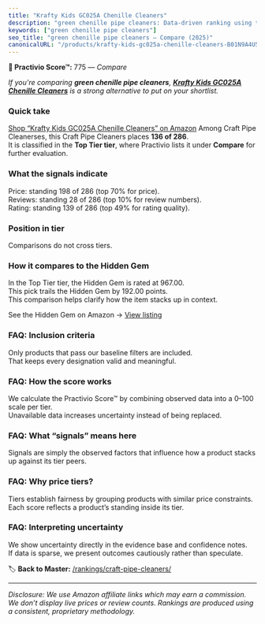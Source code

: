 ```yaml
---
title: "Krafty Kids GC025A Chenille Cleaners"
description: "green chenille pipe cleaners: Data-driven ranking using the Practivio Score™. Positioned by quality, value, demand, findability, momentum."
keywords: ["green chenille pipe cleaners"]
seo_title: "green chenille pipe cleaners — Compare (2025)"
canonicalURL: "/products/krafty-kids-gc025a-chenille-cleaners-B01N9A4U53/"
---
```


**🛒 Practivio Score™:** 775 — _Compare_


*If you're comparing **green chenille pipe cleaners**, **[Krafty Kids GC025A Chenille Cleaners](https://www.amazon.com/dp/B01N9A4U53?tag=practivio-20)** is a strong alternative to put on your shortlist.*
### Quick take
[Shop “Krafty Kids GC025A Chenille Cleaners” on Amazon](https://www.amazon.com/dp/B01N9A4U53?tag=practivio-20)
Among Craft Pipe Cleanerses, this Craft Pipe Cleaners places **136 of 286**.  
It is classified in the **Top Tier tier**, where Practivio lists it under **Compare** for further evaluation.

### What the signals indicate
Price: standing 198 of 286 (top 70% for price).  
Reviews: standing 28 of 286 (top 10% for review numbers).  
Rating: standing 139 of 286 (top 49% for rating quality).  

### Position in tier
Comparisons do not cross tiers.

### How it compares to the Hidden Gem
In the Top Tier tier, the Hidden Gem is rated at 967.00.  
This pick trails the Hidden Gem by 192.00 points.  
This comparison helps clarify how the item stacks up in context.  

See the Hidden Gem on Amazon → [View listing](https://www.amazon.com/dp/B07ZG6JY5J?tag=practivio-20)

### FAQ: Inclusion criteria
Only products that pass our baseline filters are included.  
That keeps every designation valid and meaningful.

### FAQ: How the score works
We calculate the Practivio Score™ by combining observed data into a 0–100 scale per tier.  
Unavailable data increases uncertainty instead of being replaced.

### FAQ: What “signals” means here
Signals are simply the observed factors that influence how a product stacks up against its tier peers.

### FAQ: Why price tiers?
Tiers establish fairness by grouping products with similar price constraints.  
Each score reflects a product’s standing inside its tier.

### FAQ: Interpreting uncertainty
We show uncertainty directly in the evidence base and confidence notes.  
If data is sparse, we present outcomes cautiously rather than speculate.

<!-- Missing template for Compare/CompareWithinPriceClass -->


🏷️ **Back to Master:** [/rankings/craft-pipe-cleaners/](/rankings/craft-pipe-cleaners/)

---
_Disclosure: We use Amazon affiliate links which may earn a commission. We don’t display live prices or review counts. Rankings are produced using a consistent, proprietary methodology._

